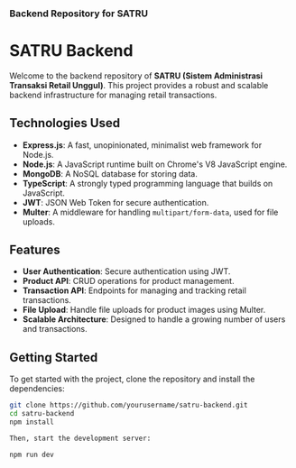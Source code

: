 
### Backend Repository for SATRU

# SATRU Backend

Welcome to the backend repository of **SATRU (Sistem Administrasi Transaksi Retail Unggul)**. This project provides a robust and scalable backend infrastructure for managing retail transactions.

## Technologies Used

- **Express.js**: A fast, unopinionated, minimalist web framework for Node.js.
- **Node.js**: A JavaScript runtime built on Chrome's V8 JavaScript engine.
- **MongoDB**: A NoSQL database for storing data.
- **TypeScript**: A strongly typed programming language that builds on JavaScript.
- **JWT**: JSON Web Token for secure authentication.
- **Multer**: A middleware for handling `multipart/form-data`, used for file uploads.

## Features

- **User Authentication**: Secure authentication using JWT.
- **Product API**: CRUD operations for product management.
- **Transaction API**: Endpoints for managing and tracking retail transactions.
- **File Upload**: Handle file uploads for product images using Multer.
- **Scalable Architecture**: Designed to handle a growing number of users and transactions.

## Getting Started

To get started with the project, clone the repository and install the dependencies:

```bash
git clone https://github.com/yourusername/satru-backend.git
cd satru-backend
npm install

Then, start the development server:

npm run dev
